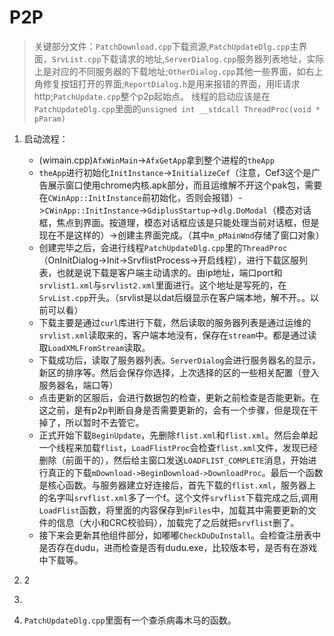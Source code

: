 # P2P
> 关键部分文件：`PatchDownload.cpp`下载资源,`PatchUpdateDlg.cpp`主界面，`SrvList.cpp`下载请求的地址,`ServerDialog.cpp`服务器列表地址，实际上是对应的不同服务器的下载地址;`OtherDialog.cpp`其他一些界面，如右上角修复按钮打开的界面;`ReportDialog.h`是用来报错的界面，用IE请求http;`PatchUpdate.cpp`整个p2p起始点。
>线程的启动应该是在`PatchUpdateDlg.cpp`里面的`unsigned int __stdcall ThreadProc(void * pParam)`
1. 启动流程：
    - (wimain.cpp)`AfxWinMain`->`AfxGetApp`拿到整个进程的`theApp`
    - `theApp`进行初始化`InitInstance`->`InitializeCef`（注意，Cef3这个是广告展示窗口使用chrome内核.apk部分，而且运维解不开这个pak包，需要在`CWinApp::InitInstance`前初始化，否则会报错）->`CWinApp::InitInstance`->`GdiplusStartup`->`dlg.DoModal`（模态对话框，焦点到界面。按道理，模态对话框应该是只能处理当前对话框，但是现在不是这样的）->创建主界面完成。（其中`m_pMainWnd`存储了窗口对象）
    - 创建完毕之后，会进行线程`PatchUpdateDlg.cpp`里的`ThreadProc`（OnInitDialog->Init->SrvflistProcess->开启线程），进行下载区服列表，也就是说下载是客户端主动请求的。由ip地址，端口port和`srvlist1.xml`与`srvlist2.xml`里面进行。这个地址是写死的，在`SrvList.cpp`开头。（srvlist是以dat后缀显示在客户端本地，解不开。。以前可以看）
    - 下载主要是通过`curl`库进行下载，然后读取的服务器列表是通过运维的`srvlist.xml`读取来的，客户端本地没有，保存在`stream`中。都是通过读取`LoadXMLFromStream`读取。
    - 下载成功后，读取了服务器列表。`ServerDialog`会进行服务器名的显示，新区的排序等。然后会保存你选择，上次选择的区的一些相关配置（登入服务器名，端口等）
    - 点击更新的区服后，会进行数据包的检查，更新之前检查是否能更新。在这之前，是有p2p判断自身是否需要更新的，会有一个步骤，但是现在干掉了，所以暂时不去管它。
    - 正式开始下载`BeginUpdate`，先删除`flist.xml`和`flist.xml`。然后会单起一个线程来加载`flist`，`LoadFlistProc`会检查`flist.xml`文件，发现已经删除（前面干的），然后给主窗口发送`LOADFLIST_COMPLETE`消息，开始进行真正的下载`mDownload->BeginDownload->DownloadProc`。最后一个函数是核心函数。与服务器建立好连接后，首先下载的`flist.xml`，服务器上的名字叫`srvflist.xml`多了一个f。这个文件`srvflist`下载完成之后,调用`LoadFlist`函数，将里面的内容保存到`mFiles`中，加载其中需要更新的文件的信息（大小和CRC校验码），加载完了之后就把`srvflist`删了。
    - 接下来会更新其他组件部分，如嘟嘟`CheckDuDuInstall`。会检查注册表中是否存在dudu，进而检查是否有dudu.exe，比较版本号，是否有在游戏中下载等。

2. 2
3. 
4. `PatchUpdateDlg.cpp`里面有一个查杀病毒木马的函数。